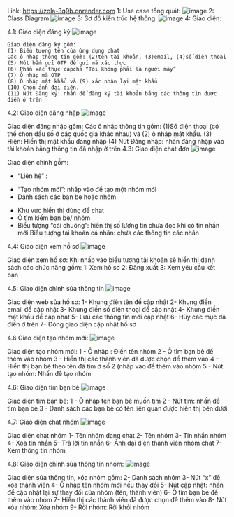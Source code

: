 Link: https://zola-3q9b.onrender.com
1: Use case tổng quát:
![image](https://github.com/NguyenLeChiDai/final-chat-app-main/assets/157259663/2710a009-8db6-43e0-b23f-0c0b9205366f)
2: Class Diagram
![image](https://github.com/NguyenLeChiDai/final-chat-app-main/assets/157259663/90c3d39b-8e63-419b-99bf-bd242cc67bea)
3: Sơ đồ kiến trúc hệ thống:
![image](https://github.com/NguyenLeChiDai/final-chat-app-main/assets/157259663/cc83f86c-b0f8-45d9-95aa-c101c24b38b4)
4: Giao diện:
  
  4.1: Giao diện đăng ký
![image](https://github.com/NguyenLeChiDai/final-chat-app-main/assets/157259663/09f143c9-a54e-45b5-8d78-3a1e008c7b60)
   
    Giao diện đăng ký gồm:
    (1) Biểu tượng tên của ứng dụng chat
    Các ô nhập thông tin gồm: (2)tên tài khoản, (3)email, (4)số điên thoại
    (5) Nút bấm gửi OTP để gửi mã xác thực
    (6) Phần xác thực capcha “Tôi không phải là người máy”
    (7) Ô nhập mã OTP
    (8) Ô nhập mật khẩu và (9) xác nhận lại mật khẩu
    (10) Chọn ảnh đại diện.
    (11) Nút Đăng ký: nhấn để đăng ký tài khoản bằng các thông tin được điền ở trên

4.2: Giao diện đăng nhập
![image](https://github.com/NguyenLeChiDai/final-chat-app-main/assets/157259663/46203acc-07fd-4e69-b152-4ed105608d1b)
 
  Giao diện đăng nhập gồm:
  Các ô nhập thông tin gồm: (1)Số điện thoại (có thể chọn đầu số ở các quốc gia khác nhau) và (2) ô nhập mật khẩu.
  (3) Hiện: Hiển thị mật khẩu đang nhập
  (4) Nút Đăng nhập: nhấn đăng nhập vào tài khoản bằng thông tin đã nhập ở trên
4.3: Giao diện chat đơn
![image](https://github.com/NguyenLeChiDai/final-chat-app-main/assets/157259663/f5711f44-e033-41ae-bc72-476895c793be)

Giao diện chính gồm: 
- “Liên hệ” :
+ “Tạo nhóm mới”: nhấp vào để tạo một nhóm mới
+ Dánh sách các bạn bè hoặc nhóm
- Khu vực hiển thị dùng để chat
- Ô tìm kiếm bạn bè/ nhóm 
- Biểu tượng “cái chuông”: hiển thị số lượng tin chưa đọc khi có tin nhắn mới
Biểu tượng tài khoản cá nhân: chứa các thông tin các nhân

4.4: Giao diện xem hồ sơ
![image](https://github.com/NguyenLeChiDai/final-chat-app-main/assets/157259663/6f4cd1b7-b215-486f-b06d-fe6269b3f8cd)

Giao diện xem hồ sơ: 
Khi nhấp vào biểu tượng tài khoản sẽ hiển thị danh sách các chức năng gồm:
1: Xem hồ sơ
2: Đăng xuất
3: Xem yêu cầu kết bạn

4.5: Giao diện chỉnh sửa thông tin
![image](https://github.com/NguyenLeChiDai/final-chat-app-main/assets/157259663/694aed41-d5f7-4a11-8b7d-b0a525094708)

Giao diện web sửa hồ sơ:
1- Khung điền tên để cập nhật
2- Khung điền email để cập nhật
3- Khung điền số điện thoại để cập nhật
4- Khung điền mật khẩu để cập nhật
5- Lưu các thông tin mới cập nhật
6- Hủy các mục đã điền ở trên
7- Đóng giao diện cập nhật hồ sơ

4.6 Giao diện tạo nhóm mới:
![image](https://github.com/NguyenLeChiDai/final-chat-app-main/assets/157259663/376dfe3f-9674-48b4-8aa6-d40d13d204cc)

Giao diện tạo nhóm mới:
1 - Ô nhâp : Điền tên nhóm
2 - Ô tìm bạn bè để thêm vào nhóm
3 - Hiển thị các thành viên đã được chọn để thêm vào
4 – Hiển thị bạn bè theo tên đã tìm ở số 2 (nhấp vào để thêm vào nhóm
5 - Nút tạo nhóm: Nhấn để tạo nhóm

4.6: Giao diện tìm bạn bè
![image](https://github.com/NguyenLeChiDai/final-chat-app-main/assets/157259663/70ceb6f2-461a-4809-a27f-d17919538a93)

Giao diện tìm bạn bè:
1 - Ô nhập tên bạn bè muốn tìm
2 - Nút tìm: nhấn để tìm bạn bè
3 - Danh sách các bạn bè có tên liên quan được hiển thị bên dưới

4.7: Giao diện chat nhóm
![image](https://github.com/NguyenLeChiDai/final-chat-app-main/assets/157259663/9148e9fc-1e5e-43ff-9b5f-0e9a6c094cf8)

Giao diện chat nhóm
1- Tên nhóm đang chat
2- Tên nhóm
3- Tin nhắn nhóm
4- Xóa tin nhắn
5- Trả lời tin nhắn
6- Ảnh đại diện thành viên nhóm chat
7- Xem thông tin nhóm

4.8: Giao diện chỉnh sửa thông tin nhóm:
![image](https://github.com/NguyenLeChiDai/final-chat-app-main/assets/157259663/b20d2a34-d021-4a7d-9a20-c00bac4a4428)

Giao diện sửa thông tin, xóa nhóm gồm:
2- Danh sách nhóm
3- Nút “x” để xóa thành viên
4- Ô nhập tên nhóm mới nếu thay đổi
5- Nút cập nhật: nhấn để cập nhật lại sự thay đổi của nhóm (tên, thành viên)
6- Ô tìm bạn bè để thêm vào nhóm
7- Hiển thị các thành viên đã được chọn để thêm vào
8- Nút xóa nhóm: Xóa nhóm 
9- Rời nhóm: Rời khỏi nhóm















